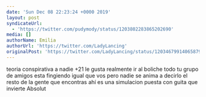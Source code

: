 ```yaml
---
date: 'Sun Dec 08 22:23:24 +0000 2019'
layout: post
syndicateUrl:
  - 'https://twitter.com/pudymody/status/1203802283865202690'
media: []
authorName: Emilia
authorUrl: 'https://twitter.com/LadyLancing'
originalPost: 'https://twitter.com/LadyLancing/status/1203467991406587904'
---
```

teoria conspirativa a nadie +21 le gusta realmente ir al boliche todo tu grupo de amigos esta fingiendo igual que vos pero nadie se anima a decirlo el resto de la gente que encontras ahí es una simulacion puesta con guita que invierte Absolut